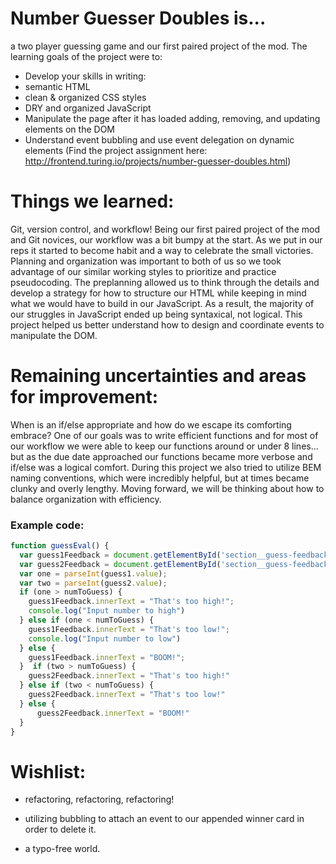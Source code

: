 # Number Guesser Doubles is...

a two player guessing game and our first paired project of the mod. The learning goals of the project were to:

* Develop your skills in writing:
* semantic HTML
* clean & organized CSS styles
* DRY and organized JavaScript
* Manipulate the page after it has loaded adding, removing, and updating elements on the DOM
* Understand event bubbling and use event delegation on dynamic elements
(Find the project assignment here: http://frontend.turing.io/projects/number-guesser-doubles.html)

# Things we learned:

Git, version control, and workflow! Being our first paired project of the mod and Git novices, our workflow was a bit bumpy at the start. As we put in our reps it started to become habit and a way to celebrate the small victories. Planning and organization was important to both of us so we took advantage of our similar working styles to prioritize and practice pseudocoding. The preplanning allowed us to think through the details and develop a strategy for how to structure our HTML while keeping in mind what we would have to build in our JavaScript. As a result, the majority of our struggles in JavaScript ended up being syntaxical, not logical. This project helped us better understand how to design and coordinate events to manipulate the DOM.

# Remaining uncertainties and areas for improvement:

When is an if/else appropriate and how do we escape its comforting embrace? One of our goals was to write efficient functions and for most of our workflow we were able to keep our functions around or under 8 lines… but as the due date approached our functions became more verbose and if/else was a logical comfort. During this project we also tried to utilize BEM naming conventions, which were incredibly helpful, but at times became clunky and overly lengthy. Moving forward, we will be thinking about how to balance organization with efficiency.

### Example code:

```javascript
function guessEval() {
  var guess1Feedback = document.getElementById('section__guess-feedback-container--accuracy1-js');
  var guess2Feedback = document.getElementById('section__guess-feedback-container--accuracy2-js');
  var one = parseInt(guess1.value);
  var two = parseInt(guess2.value);
  if (one > numToGuess) {
    guess1Feedback.innerText = "That's too high!";
    console.log("Input number to high")
  } else if (one < numToGuess) {
    guess1Feedback.innerText = "That's too low!";
    console.log("Input number to low")
  } else {
    guess1Feedback.innerText = "BOOM!";
  }  if (two > numToGuess) {
    guess2Feedback.innerText = "That's too high!"
  } else if (two < numToGuess) {
    guess2Feedback.innerText = "That's too low!"
  } else {
      guess2Feedback.innerText = "BOOM!"
  }
}
```

# Wishlist:

* refactoring, refactoring, refactoring!

* utilizing bubbling to attach an event to our appended winner card in order to delete it.

* a typo-free world.
